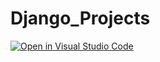 # Django_Projects
[![Open in Visual Studio Code](https://open.vscode.dev/badges/open-in-vscode.svg)](https://open.vscode.dev/Naereen/badges)
